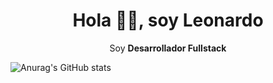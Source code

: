 <h1 align="center">Hola 🤙🏻, soy Leonardo</h1>

<p align="center">Soy <strong>Desarrollador Fullstack</strong></p>

![Anurag's GitHub stats](https://github-readme-stats.vercel.app/api?username=leocruz03&hide=contribs,prs)
